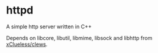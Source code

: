 httpd
=====

A simple http server written in C++

Depends on libcore, libutil, libmime, libsock and libhttp from [xClueless/clews](https://github.com/xClueless/clews).
